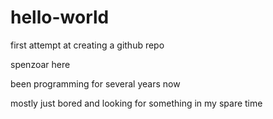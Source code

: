 # hello-world
first attempt at creating a github repo

spenzoar here

been programming for several years now

mostly just bored and looking for something in my spare time
